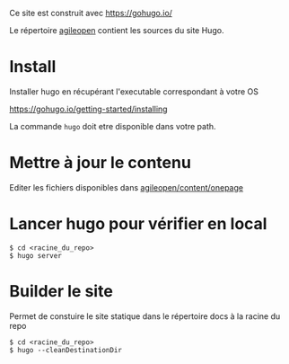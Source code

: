 Ce site est construit avec https://gohugo.io/

Le répertoire [agileopen](agileopen) contient les sources du site Hugo.

# Install

Installer hugo en récupérant l'executable correspondant à votre OS

https://gohugo.io/getting-started/installing

La commande `hugo` doit etre disponible dans votre path.

# Mettre à jour le contenu

Editer les fichiers disponibles dans [agileopen/content/onepage](agileopen/content/onepage)

# Lancer hugo pour vérifier en local

    $ cd <racine_du_repo>
    $ hugo server

# Builder le site

Permet de constuire le site statique dans le répertoire docs à la racine du repo

    $ cd <racine_du_repo>
    $ hugo --cleanDestinationDir
